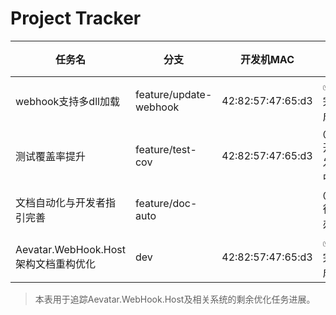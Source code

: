 # Project Tracker

| 任务名                                   | 分支                | 开发机MAC            | 状态     | 完成度 | 更新时间    |
|------------------------------------------|---------------------|---------------------|----------|--------|-------------|
| webhook支持多dll加载                      | feature/update-webhook                 | 42:82:57:47:65:d3   | ✅已完成  | 100%   | 2025-04-28  |
| 测试覆盖率提升                            | feature/test-cov    | 42:82:57:47:65:d3   | @🚧开发中 | 10%    |             |
| 文档自动化与开发者指引完善                | feature/doc-auto    |                     | @🔜待办  | 0%     |             |
| Aevatar.WebHook.Host架构文档重构优化      | dev                 | 42:82:57:47:65:d3   | ✅已完成  | 100%   | 2025-04-27  |

> 本表用于追踪Aevatar.WebHook.Host及相关系统的剩余优化任务进展。 